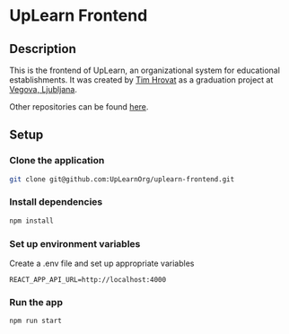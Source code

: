 # UpLearn Frontend

## Description
This is the frontend of UpLearn, an organizational system for educational establishments. It was created by [Tim Hrovat](https://timhrovat.com) as a graduation project at [Vegova, Ljubljana](https://www.vegova.si).

Other repositories can be found [here](https://github.com/UpLearnOrg).

## Setup

### Clone the application
```bash
git clone git@github.com:UpLearnOrg/uplearn-frontend.git
```

### Install dependencies
```bash
npm install
```

### Set up environment variables
Create a .env file and set up appropriate variables
```
REACT_APP_API_URL=http://localhost:4000
```

### Run the app
```bash
npm run start
```
